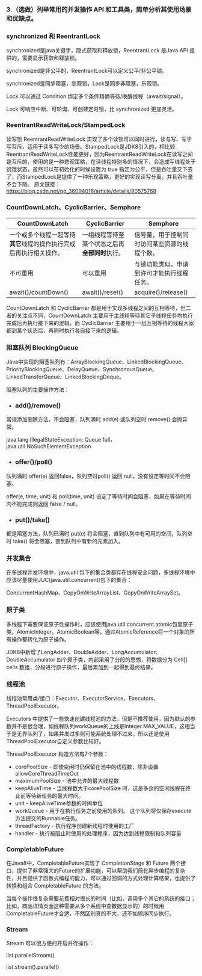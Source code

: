 ### 3.（选做）列举常用的并发操作 API 和工具类，简单分析其使用场景和优缺点。

### synchronized 和 ReentrantLock

synchronized是java关键字，隐式获取和释放锁，ReentrantLock 是Java API 提供的，需要显示获取和释放锁。

synchronized是非公平的，ReentrantLock可以定义公平/非公平锁。

synchronized是同步阻塞，悲观锁，Lock是同步非阻塞，乐观锁。

Lock 可以通过 Condition 绑定多个条件精确等待/唤醒线程（await/signal）。

Lock 可响应中断、可轮询、可创建定时锁，比 synchronized 更加灵活。

### ReentrantReadWriteLock/StampedLock

读写锁 ReentrantReadWriteLock 实现了多个读锁可以同时进行，读与写、写于写互斥，适用于读多写少的场景。StampedLock是JDK8引入的，相比较ReentrantReadWriteLock性能更好，因为ReentrantReadWriteLock在读写之间是互斥的，使用的是一种悲观策略，在读线程特别多的情况下，会造成写线程处于饥饿状态，虽然可以在初始化的时候设置为 true 指定为公平，但是吞吐量又下去了，而StampedLock是提供了一种乐观策略，更好的实现读写分离，并且吞吐量不会下降。
原文链接：https://blog.csdn.net/qq_36094018/article/details/90575768

### CountDownLatch、CyclicBarrier、Semphore

| CountDownLatch                                               | CyclicBarrier                                  | Semphore                                     |
| ------------------------------------------------------------ | ---------------------------------------------- | -------------------------------------------- |
| 一个或多个线程一起等待**其它**线程的操作执行完成后再执行相关操作。 | 一组线程等待至某个状态之后再**全部同时**执行。 | 信号量，用于控制同时访问某些资源的线程个数。 |
| 不可重用                                                     | 可以重用                                       | 与锁功能类似，申请到许可才能执行线程任务。   |
| await()/countDown()                                          | await()/reset()                                | acquire()/release()                          |

CountDownLatch 和 CyclicBarrier 都是用于实现多线程之间的互相等待，但二者的关注点不同，CountDownLatch 主要用于主线程等待其它子线程任务均执行完成后再执行接下来的逻辑，而 CyclicBarrier 主要用于一组互相等待的线程大家都到某个状态后，再同时执行各自接下来的逻辑。

### 阻塞队列 BlockingQueue

Java中实现的阻塞队列有：ArrayBlockingQueue、LinkedBlockingQueue、PriorityBlockingQueue、DelayQueue、SynchronousQueue、LinkedTransferQueue、LinkedBlockingDeque。

阻塞队列的主要操作方法：

- ### add()/remove() 

常规添加删除方法，不会阻塞，队列满时 add(e) 或队列空时 remove() 会抛异常。

java.lang.IllegalStateException: Queue full，java.util.NoSuchElementException

- ### offer()/poll()

队列满时 offer(e) 返回false，队列空时poll() 返回 null，没有设定等时间不会阻塞。

offer(e, time, unit) 和 poll(time, unit) 设定了等待时间会阻塞，如果在等待时间内不能完成则返回 false / null。

- ### put()/take()

都是阻塞方法，队列已满时 put(e) 将会阻塞，直到队列中有可用的空间，队列空时 take() 将会阻塞，直到队列中有新的元素加入。

### 并发集合

在多线程并发环境中，java.util 包下的集合类都存在线程安全问题，多线程环境中应该尽量使用JUC(java.util.concurrent)包下的集合：

ConcurrentHashMap、CopyOnWriteArrayList、CopyOnWriteArraySet。

### 原子类

多线程下需要保证原子性操作时，应该使用java.util.concurrent.atomic包里原子类，AtomicInteger，AtomicBoolean等，通过AtomicReference<V>将一个对象的所有操作都转化为原子操作。

JDK8中新增了LongAdder、DoubleAdder、LongAccumulator、DoubleAccumulator 四个原子类，内部采用了分段的思想，将数据分为 Cell[] cells 数组，分段进行原子操作，最后累加到一起得到最终结果。

### 线程池

线程池常用类/接口：Executor、ExecutorService、Executors、ThreadPoolExecutor。

Executors 中提供了一些快速创建线程池的方法，但是不推荐使用，因为默认的参数并不是很合理，如线程队列workQueue的上线是Integer.MAX_VALUE，这相当于是无界队列了，如果并发过多则可能系统处理不过来。所以还是使用ThreadPoolExecutor自定义参数比较好。

ThreadPoolExecutor 构造方法有7个参数：

- corePoolSize - 即使空闲时仍保留在池中的线程数，除非设置 allowCoreThreadTimeOut 
- maximumPoolSize - 池中允许的最大线程数
- keepAliveTime - 当线程数大于corePoolSize 时，这是多余的空闲线程在终止前等待新任务的最大时间。
- unit - keepAliveTime参数的时间单位 
- workQueue - 用于在执行任务之前使用的队列。 这个队列将仅保存execute方法提交的Runnable任务。
- threadFactory - 执行程序创建新线程时使用的工厂 
- handler - 执行被阻止时使用的处理程序，因为达到线程限制和队列容量

### CompletableFuture

在Java8中，CompletableFuture实现了 CompletionStage 和 Future 两个接口，提供了非常强大的Future的扩展功能，可以帮助我们简化异步编程的复杂性，并且提供了函数式编程的能力，可以通过回调的方式处理计算结果，也提供了转换和组合 CompletableFuture 的方法。

当每个操作很复杂需要花费相对很长的时间（比如，调用多个其它的系统的接口；比如，商品详情页面这种需要从多个系统中查数据显示的）的时候用CompletableFuture才合适，不然区别真的不大，还不如顺序同步执行。

### Stream

Stream 可以很方便的开启并行操作：

list.parallelStream()

list.stream().parallel()
